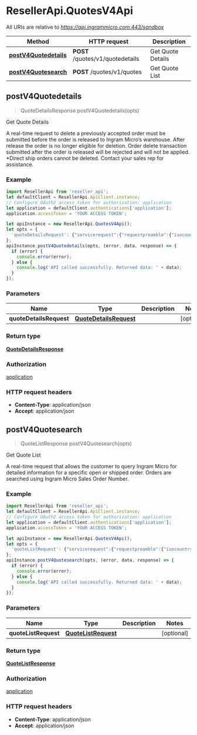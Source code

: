 # ResellerApi.QuotesV4Api

All URIs are relative to *https://api.ingrammicro.com:443/sandbox*

Method | HTTP request | Description
------------- | ------------- | -------------
[**postV4Quotedetails**](QuotesV4Api.md#postV4Quotedetails) | **POST** /quotes/v1/quotedetails | Get Quote Details
[**postV4Quotesearch**](QuotesV4Api.md#postV4Quotesearch) | **POST** /quotes/v1/quotes | Get Quote List



## postV4Quotedetails

> QuoteDetailsResponse postV4Quotedetails(opts)

Get Quote Details

A real-time request to delete a previously accepted order must be submitted before the order is released to Ingram Micro’s warehouse. After release the order is no longer eligible for deletion. Order delete transaction submitted after the order is released will be rejected and will not be applied. *Direct ship orders cannot be deleted. Contact your sales rep for assistance.

### Example

```javascript
import ResellerApi from 'reseller_api';
let defaultClient = ResellerApi.ApiClient.instance;
// Configure OAuth2 access token for authorization: application
let application = defaultClient.authentications['application'];
application.accessToken = 'YOUR ACCESS TOKEN';

let apiInstance = new ResellerApi.QuotesV4Api();
let opts = {
  'quoteDetailsRequest': {"servicerequest":{"requestpreamble":{"isocountrycode":"US","customerumber":"20-222222"},"OrderDeleteRequestDetails":{"entryDate":"2019-01-22","orderBranch":"20","orderNumber":"RC62Z"}}} // QuoteDetailsRequest | 
};
apiInstance.postV4Quotedetails(opts, (error, data, response) => {
  if (error) {
    console.error(error);
  } else {
    console.log('API called successfully. Returned data: ' + data);
  }
});
```

### Parameters


Name | Type | Description  | Notes
------------- | ------------- | ------------- | -------------
 **quoteDetailsRequest** | [**QuoteDetailsRequest**](QuoteDetailsRequest.md)|  | [optional] 

### Return type

[**QuoteDetailsResponse**](QuoteDetailsResponse.md)

### Authorization

[application](../README.md#application)

### HTTP request headers

- **Content-Type**: application/json
- **Accept**: application/json


## postV4Quotesearch

> QuoteListResponse postV4Quotesearch(opts)

Get Quote List

A real-time request that allows the customer to query Ingram Micro for detailed information for a specific open or shipped order. Orders are searched using Ingram Micro Sales Order Number.

### Example

```javascript
import ResellerApi from 'reseller_api';
let defaultClient = ResellerApi.ApiClient.instance;
// Configure OAuth2 access token for authorization: application
let application = defaultClient.authentications['application'];
application.accessToken = 'YOUR ACCESS TOKEN';

let apiInstance = new ResellerApi.QuotesV4Api();
let opts = {
  'quoteListRequest': {"servicerequest":{"requestpreamble":{"isocountrycode":"US","customernumber":"20-222222"},"orderdetailrequest":{"ordernumber":"20-B2V9H"}}} // QuoteListRequest | 
};
apiInstance.postV4Quotesearch(opts, (error, data, response) => {
  if (error) {
    console.error(error);
  } else {
    console.log('API called successfully. Returned data: ' + data);
  }
});
```

### Parameters


Name | Type | Description  | Notes
------------- | ------------- | ------------- | -------------
 **quoteListRequest** | [**QuoteListRequest**](QuoteListRequest.md)|  | [optional] 

### Return type

[**QuoteListResponse**](QuoteListResponse.md)

### Authorization

[application](../README.md#application)

### HTTP request headers

- **Content-Type**: application/json
- **Accept**: application/json

